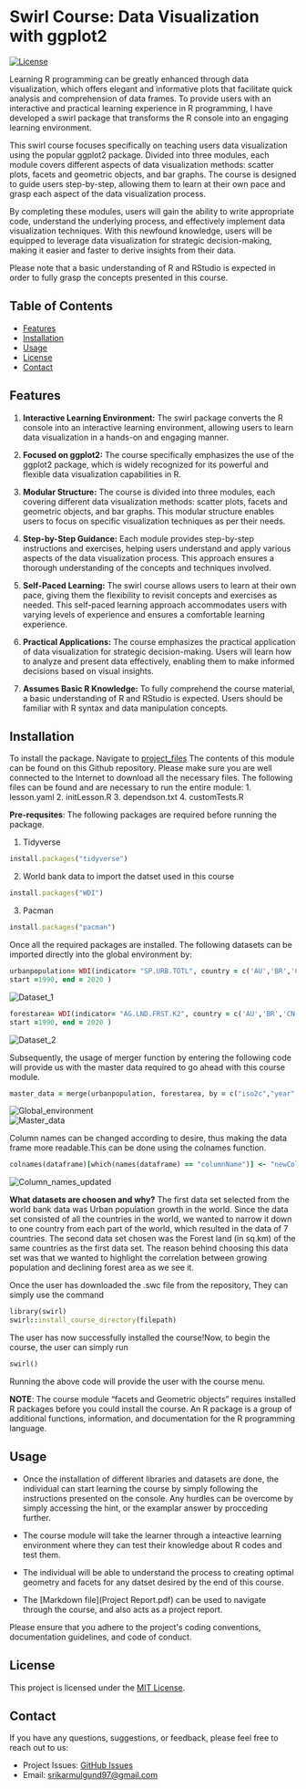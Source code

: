 # Swirl Course: Data Visualization with ggplot2  

[![License](https://img.shields.io/badge/License-MIT-blue.svg)](https://opensource.org/licenses/MIT)  

Learning R programming can be greatly enhanced through data visualization, which offers elegant and informative plots that facilitate quick analysis and comprehension of data frames. To provide users with an interactive and practical learning experience in R programming, I have developed a swirl package that transforms the R console into an engaging learning environment.

This swirl course focuses specifically on teaching users data visualization using the popular ggplot2 package. Divided into three modules, each module covers different aspects of data visualization methods: scatter plots, facets and geometric objects, and bar graphs. The course is designed to guide users step-by-step, allowing them to learn at their own pace and grasp each aspect of the data visualization process.

By completing these modules, users will gain the ability to write appropriate code, understand the underlying process, and effectively implement data visualization techniques. With this newfound knowledge, users will be equipped to leverage data visualization for strategic decision-making, making it easier and faster to derive insights from their data.

Please note that a basic understanding of R and RStudio is expected in order to fully grasp the concepts presented in this course.

## Table of Contents

- [Features](#features)
- [Installation](#installation)
- [Usage](#usage)
- [License](#license)
- [Contact](#contact)

## Features

1. **Interactive Learning Environment:** The swirl package converts the R console into an interactive learning environment, allowing users to learn data visualization in a hands-on and engaging manner.  

2. **Focused on ggplot2:** The course specifically emphasizes the use of the ggplot2 package, which is widely recognized for its powerful and flexible data visualization capabilities in R.  

3. **Modular Structure:** The course is divided into three modules, each covering different data visualization methods: scatter plots, facets and geometric objects, and bar graphs. This modular structure enables users to focus on specific visualization techniques as per their needs.  

4. **Step-by-Step Guidance:** Each module provides step-by-step instructions and exercises, helping users understand and apply various aspects of the data visualization process. This approach ensures a thorough understanding of the concepts and techniques involved.  

5. **Self-Paced Learning:** The swirl course allows users to learn at their own pace, giving them the flexibility to revisit concepts and exercises as needed. This self-paced learning approach accommodates users with varying levels of experience and ensures a comfortable learning experience.  

6. **Practical Applications:** The course emphasizes the practical application of data visualization for strategic decision-making. Users will learn how to analyze and present data effectively, enabling them to make informed decisions based on visual insights.  

7. **Assumes Basic R Knowledge:** To fully comprehend the course material, a basic understanding of R and RStudio is expected. Users should be familiar with R syntax and data manipulation concepts.  


## Installation

To install the package. Navigate to [project_files](facets_and_geometric_objects) 
The contents of this module can be found on this Github repository. Please make sure you are well connected to the Internet to download all the necessary files. The following files can be found and are necessary to run the entire module: 1. lesson.yaml 2. initLesson.R 3. dependson.txt 4. customTests.R  

**Pre-requsites**: The following packages are required before running the package.   
1. Tidyverse 
```ruby
install.packages("tidyverse")
```
2. World bank data to import the datset used in this course 
```ruby
install.packages("WDI")
```
3. Pacman
```ruby
install.packages("pacman")
```
Once all the required packages are installed. The following datasets can be imported directly into the global environment by:

```ruby
urbanpopulation= WDI(indicator= "SP.URB.TOTL", country = c('AU','BR','CN','DE','IN','NG','US'),
start =1990, end = 2020 )
```
![Dataset_1](https://github.com/Killroy97/Swirl_Module_ggplot2_tidyverse/assets/132211845/ed3d50bd-8999-47b7-8e7f-4ac625cc6308)  

```ruby
forestarea= WDI(indicator= "AG.LND.FRST.K2", country = c('AU','BR','CN','DE','IN','NG','US'),
start =1990, end = 2020 )
```
![Dataset_2](https://github.com/Killroy97/Swirl_Module_ggplot2_tidyverse/assets/132211845/90e7ef00-0ad3-4d60-8283-9d87ba2c9b7f)  

Subsequently, the usage of merger function by entering the following code will provide us with the master data required to go ahead with this course module.
```ruby
master_data = merge(urbanpopulation, forestarea, by = c("iso2c","year", "country"))
```
![Global_environment](https://github.com/Killroy97/Swirl_Module_ggplot2_tidyverse/assets/132211845/c7f80fa9-7de4-4924-bd90-8dffb3a95a14)  
![Master_data](https://github.com/Killroy97/Swirl_Module_ggplot2_tidyverse/assets/132211845/cb0fef00-3c07-40fb-945e-8b09e19e1377)  

Column names can be changed according to desire, thus making the data frame more readable.This can be
done using the colnames function.
```ruby
colnames(dataframe)[which(names(dataframe) == "columnName")] <- "newColumnName"
```
![Column_names_updated](https://github.com/Killroy97/Swirl_Module_ggplot2_tidyverse/assets/132211845/a7dad0f6-f568-4f96-9a1d-fe9eb0ad1110)  


**What datasets are choosen and why?**
The first data set selected from the world bank data was Urban population growth in the
world. Since the data set consisted of all the countries in the world, we wanted to narrow it down to
one country from each part of the world, which resulted in the data of 7 countries.
The second data set chosen was the Forest land (in sq.km) of the same countries as the first data set.
The reason behind choosing this data set was that we wanted to highlight the correlation between growing population and declining forest area as we see it.

Once the user has downloaded the .swc file from the repository, They can simply use the command
```ruby
library(swirl)
swirl::install_course_directory(filepath)
```
The user has now successfully installed the course!Now, to begin the course, the user can simply run
```ruby
swirl()
```
Running the above code will provide the user with the course menu.

**NOTE**: The course module “facets and Geometric objects” requires installed R packages before you could
install the course. An R package is a group of additional functions, information, and documentation for the
R programming language.    

## Usage
- Once the installation of different libraries and datasets are done, the individual can start learning the course by simply following the instructions presented on the console. Any hurdles can be overcome by simply accessing the hint, or the examplar answer by procceding further.  

- The course module will take the learner through a inteactive learning environment where they can test their knowledge about R codes and test them. 
- The individual will be able to understand the process to creating optimal geometry and facets for any datset desired by the end of this course. 
- The [Markdown file](Project Report.pdf) can be used to navigate through the course, and also acts as a project report. 


Please ensure that you adhere to the project's coding conventions, documentation guidelines, and code of conduct.

## License

This project is licensed under the [MIT License](LICENSE).

## Contact

If you have any questions, suggestions, or feedback, please feel free to reach out to us:

- Project Issues: [GitHub Issues](https://github.com/yourusername/yourrepository/issues)
- Email: srikarmulgund97@gmail.com






